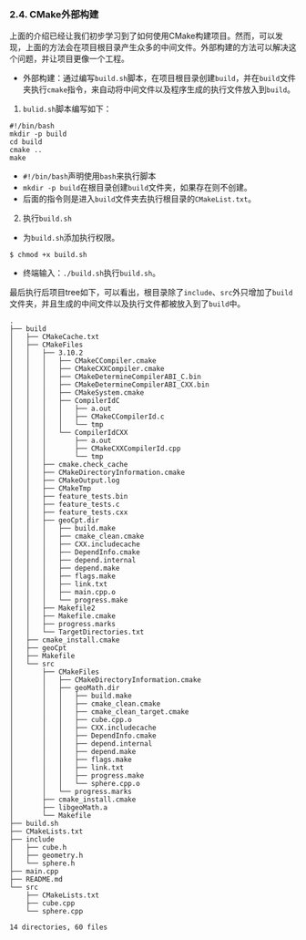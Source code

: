### 2.4. CMake外部构建
上面的介绍已经让我们初步学习到了如何使用CMake构建项目。然而，可以发现，上面的方法会在项目根目录产生众多的中间文件。外部构建的方法可以解决这个问题，并让项目更像一个工程。
* 外部构建：通过编写``build.sh``脚本，在项目根目录创建``build``，并在``build``文件夹执行``cmake``指令，来自动将中间文件以及程序生成的执行文件放入到``build``。

1. ``bulid.sh``脚本编写如下：
```Shell
#!/bin/bash
mkdir -p build
cd build
cmake ..
make
```

* ``#!/bin/bash``声明使用``bash``来执行脚本
*   ``mkdir -p build``在根目录创建``build``文件夹，如果存在则不创建。
* 后面的指令则是进入``build``文件夹去执行根目录的``CMakeList.txt``。
2. 执行``build.sh``
* 为``build.sh``添加执行权限。
```Shell
$ chmod +x build.sh
```
* 终端输入：``./build.sh``执行``build.sh``。

最后执行后项目tree如下，可以看出，根目录除了``include``、``src``外只增加了``build``文件夹，并且生成的中间文件以及执行文件都被放入到了``build``中。
```Shell
.
├── build
│   ├── CMakeCache.txt
│   ├── CMakeFiles
│   │   ├── 3.10.2
│   │   │   ├── CMakeCCompiler.cmake
│   │   │   ├── CMakeCXXCompiler.cmake
│   │   │   ├── CMakeDetermineCompilerABI_C.bin
│   │   │   ├── CMakeDetermineCompilerABI_CXX.bin
│   │   │   ├── CMakeSystem.cmake
│   │   │   ├── CompilerIdC
│   │   │   │   ├── a.out
│   │   │   │   ├── CMakeCCompilerId.c
│   │   │   │   └── tmp
│   │   │   └── CompilerIdCXX
│   │   │       ├── a.out
│   │   │       ├── CMakeCXXCompilerId.cpp
│   │   │       └── tmp
│   │   ├── cmake.check_cache
│   │   ├── CMakeDirectoryInformation.cmake
│   │   ├── CMakeOutput.log
│   │   ├── CMakeTmp
│   │   ├── feature_tests.bin
│   │   ├── feature_tests.c
│   │   ├── feature_tests.cxx
│   │   ├── geoCpt.dir
│   │   │   ├── build.make
│   │   │   ├── cmake_clean.cmake
│   │   │   ├── CXX.includecache
│   │   │   ├── DependInfo.cmake
│   │   │   ├── depend.internal
│   │   │   ├── depend.make
│   │   │   ├── flags.make
│   │   │   ├── link.txt
│   │   │   ├── main.cpp.o
│   │   │   └── progress.make
│   │   ├── Makefile2
│   │   ├── Makefile.cmake
│   │   ├── progress.marks
│   │   └── TargetDirectories.txt
│   ├── cmake_install.cmake
│   ├── geoCpt
│   ├── Makefile
│   └── src
│       ├── CMakeFiles
│       │   ├── CMakeDirectoryInformation.cmake
│       │   ├── geoMath.dir
│       │   │   ├── build.make
│       │   │   ├── cmake_clean.cmake
│       │   │   ├── cmake_clean_target.cmake
│       │   │   ├── cube.cpp.o
│       │   │   ├── CXX.includecache
│       │   │   ├── DependInfo.cmake
│       │   │   ├── depend.internal
│       │   │   ├── depend.make
│       │   │   ├── flags.make
│       │   │   ├── link.txt
│       │   │   ├── progress.make
│       │   │   └── sphere.cpp.o
│       │   └── progress.marks
│       ├── cmake_install.cmake
│       ├── libgeoMath.a
│       └── Makefile
├── build.sh
├── CMakeLists.txt
├── include
│   ├── cube.h
│   ├── geometry.h
│   └── sphere.h
├── main.cpp
├── README.md
└── src
    ├── CMakeLists.txt
    ├── cube.cpp
    └── sphere.cpp

14 directories, 60 files
```